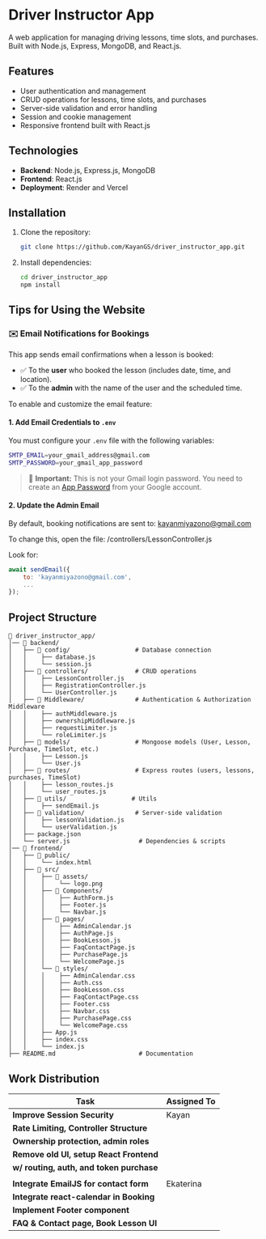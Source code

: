 # Driver Instructor App

A web application for managing driving lessons, time slots, and purchases. Built with Node.js, Express, MongoDB, and React.js.

## Features
- User authentication and management
- CRUD operations for lessons, time slots, and purchases
- Server-side validation and error handling
- Session and cookie management
- Responsive frontend built with React.js

## Technologies
- **Backend**: Node.js, Express.js, MongoDB
- **Frontend**: React.js
- **Deployment**: Render and Vercel

## Installation
1. Clone the repository:
   ```bash
   git clone https://github.com/KayanGS/driver_instructor_app.git
   ```
2. Install dependencies:
   ```bash
   cd driver_instructor_app
   npm install
   ```

## Tips for Using the Website

### ✉️ Email Notifications for Bookings

This app sends email confirmations when a lesson is booked:
- ✅ To the **user** who booked the lesson (includes date, time, and location).
- ✅ To the **admin** with the name of the user and the scheduled time.

To enable and customize the email feature:

#### 1. Add Email Credentials to `.env`
You must configure your `.env` file with the following variables:
   ```bash
   SMTP_EMAIL=your_gmail_address@gmail.com
   SMTP_PASSWORD=your_gmail_app_password
   ```

> 🔐 **Important:** This is not your Gmail login password. You need to create an [App Password](https://support.google.com/accounts/answer/185833?hl=en) from your Google account.

#### 2. Update the Admin Email
By default, booking notifications are sent to: kayanmiyazono@gmail.com


To change this, open the file: /controllers/LessonController.js

Look for:
```js
await sendEmail({
    to: 'kayanmiyazono@gmail.com',
    ...
});
```

## Project Structure
```
📂 driver_instructor_app/
│── 📂 backend/
│   ├── 📂 config/                  # Database connection
│   │    ├── database.js
│   │    └── session.js
│   ├── 📂 controllers/             # CRUD operations
│   │    ├── LessonController.js
│   │    ├── RegistrationController.js
│   │    └── UserController.js
│   ├── 📂 Middleware/              # Authentication & Authorization Middleware
│   │    ├── authMiddleware.js
│   │    ├── ownershipMiddleware.js
│   │    ├── requestLimiter.js
│   │    └── roleLimiter.js
│   ├── 📂 models/                  # Mongoose models (User, Lesson, Purchase, TimeSlot, etc.)
│   │    ├── Lesson.js
│   │    └── User.js
│   ├── 📂 routes/                  # Express routes (users, lessons, purchases, TimeSlot)
│   │    ├── lesson_routes.js   
│   │    └── user_routes.js
│   ├── 📂 utils/                  # Utils
│   │    ├── sendEmail.js  
│   ├── 📂 validation/              # Server-side validation
│   │    ├── lessonValidation.js
│   │    └── userValidation.js
│   ├── package.json
│   └── server.js                   # Dependencies & scripts
│── 📂 frontend/
│   ├── 📂 public/
│   │    └── index.html
│   ├── 📂 src/
│   │    ├── 📂 assets/
│   │    │    └── logo.png
│   │    ├── 📂 Components/
│   │    │    ├── AuthForm.js
│   │    │    ├── Footer.js
│   │    │    └── Navbar.js
│   │    ├── 📂 pages/
│   │    │    ├── AdminCalendar.js
│   │    │    ├── AuthPage.js
│   │    │    ├── BookLesson.js
│   │    │    ├── FaqContactPage.js
│   │    │    ├── PurchasePage.js
│   │    │    └── WelcomePage.js
│   │    └── 📂 styles/
│   │    │    ├── AdminCalendar.css
│   │    │    ├── Auth.css
│   │    │    ├── BookLesson.css
│   │    │    ├── FaqContactPage.css
│   │    │    ├── Footer.css
│   │    │    ├── Navbar.css
│   │    │    ├── PurchasePage.css
│   │    │    └── WelcomePage.css
│   │    ├── App.js
│   │    ├── index.css
│   │    └── index.js
├── README.md                       # Documentation
```

## Work Distribution
| Task                                      | Assigned To |
|-------------------------------------------|-------------|
| **Improve Session Security**              | Kayan       |
| **Rate Limiting, Controller Structure**   |             |
| **Ownership protection, admin roles**     |             |
| **Remove old UI, setup React Frontend**   |             |
| **w/ routing, auth, and token purchase**  |             |
|                                           |             |
| **Integrate EmailJS for contact form**    | Ekaterina   |
| **Integrate react-calendar in Booking**   |             |
| **Implement Footer component**            |             |
| **FAQ & Contact page, Book Lesson UI**    |             |
